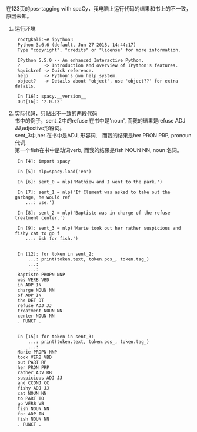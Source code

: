 在123页的pos-tagging with spaCy，我电脑上运行代码的结果和书上的不一致，原因未知。

1. 运行环境  

        root@kali:~# ipython3
        Python 3.6.6 (default, Jun 27 2018, 14:44:17)
        Type "copyright", "credits" or "license" for more information.

        IPython 5.5.0 -- An enhanced Interactive Python.
        ?         -> Introduction and overview of IPython's features.
        %quickref -> Quick reference.
        help      -> Python's own help system.
        object?   -> Details about 'object', use 'object??' for extra details.

        In [16]: spacy.__version__
        Out[16]: '2.0.12'


2. 实际代码，只贴出不一致的两段代码  
书中的例子，sent_2中的refuse 在书中是'noun',  而我的结果是refuse ADJ JJ,adjective形容词。  
sent_3中,her 在书中是ADJ, 形容词,　而我的结果是her PRON PRP, pronoun代词.  
第一个fish在书中是动词verb, 而我的结果是fish NOUN NN, noun 名词。  

        In [4]: import spacy

        In [5]: nlp=spacy.load('en')

        In [6]: sent_0 = nlp('Mathiew and I went to the park.')

        In [7]: sent_1 = nlp('If Clement was asked to take out the garbage, he would ref
           ...: use.')

        In [8]: sent_2 = nlp('Baptiste was in charge of the refuse treatment center.')

        In [9]: sent_3 = nlp('Marie took out her rather suspicious and fishy cat to go f
           ...: ish for fish.')


        In [12]: for token in sent_2:
            ...: print(token.text, token.pos_, token.tag_)
            ...:
            ...:
        Baptiste PROPN NNP
        was VERB VBD
        in ADP IN
        charge NOUN NN
        of ADP IN
        the DET DT
        refuse ADJ JJ
        treatment NOUN NN
        center NOUN NN
        . PUNCT .


        In [15]: for token in sent_3:
            ...: print(token.text, token.pos_, token.tag_)
            ...:
        Marie PROPN NNP
        took VERB VBD
        out PART RP
        her PRON PRP
        rather ADV RB
        suspicious ADJ JJ
        and CCONJ CC
        fishy ADJ JJ
        cat NOUN NN
        to PART TO
        go VERB VB
        fish NOUN NN
        for ADP IN
        fish NOUN NN
        . PUNCT .


